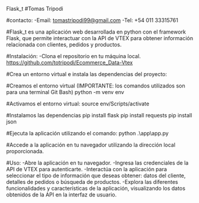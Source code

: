 Flask_t
#Tomas Tripodi

#contacto: 
-Email: tomastripodi99@gmail.com
-Tel: +54 011 33315761

#Flask_t es una aplicación web desarrollada en python con el framework Flask, que permite interactuar con la API de VTEX para obtener información relacionada con clientes, pedidos y productos.

#Instalación: -Clona el repositorio en tu máquina local.
https://github.com/totripodi/Ecommerce_Data-Vtex

#Crea un entorno virtual e instala las dependencias del proyecto:

#Creamos el entorno virtual  (IMPORTANTE: los comandos utilizados son para una terminal Git Bash)
python -m venv env

#Activamos el entorno virtual:
source env/Scripts/activate

#Instalamos las dependencias
pip install flask
pip install requests
pip install json

#Ejecuta la aplicación utilizando el comando: 
python .\app\app.py

#Accede a la aplicación en tu navegador utilizando la dirección local proporcionada.

#Uso:
-Abre la aplicación en tu navegador.
-Ingresa las credenciales de la API de VTEX para autenticarte.
-Interactúa con la aplicación para seleccionar el tipo de información que deseas obtener: datos del cliente, detalles de pedidos o búsqueda de productos.
-Explora las diferentes funcionalidades y características de la aplicación, visualizando los datos obtenidos de la API en la interfaz de usuario.
